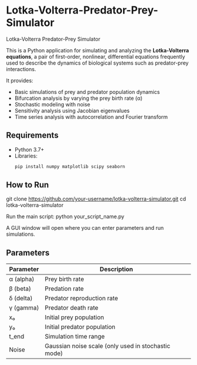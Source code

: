 # Lotka-Volterra-Predator-Prey-Simulator
Lotka-Volterra Predator-Prey Simulator

This is a Python application for simulating and analyzing the **Lotka-Volterra equations**, a pair of first-order, nonlinear, differential equations frequently used to describe the dynamics of biological systems such as predator-prey interactions.

It provides:
- Basic simulations of prey and predator population dynamics
- Bifurcation analysis by varying the prey birth rate (α)
- Stochastic modeling with noise
- Sensitivity analysis using Jacobian eigenvalues
- Time series analysis with autocorrelation and Fourier transform


##  Requirements

- Python 3.7+
- Libraries:
  ```bash
  pip install numpy matplotlib scipy seaborn

##  How to Run
git clone https://github.com/your-username/lotka-volterra-simulator.git
cd lotka-volterra-simulator

Run the main script:
python your_script_name.py

A GUI window will open where you can enter parameters and run simulations.

## Parameters

| Parameter | Description                                         |
| --------- | --------------------------------------------------- |
| α (alpha) | Prey birth rate                                     |
| β (beta)  | Predation rate                                      |
| δ (delta) | Predator reproduction rate                          |
| γ (gamma) | Predator death rate                                 |
| x₀        | Initial prey population                             |
| y₀        | Initial predator population                         |
| t_end     | Simulation time range                                |
| Noise     | Gaussian noise scale (only used in stochastic mode) |


